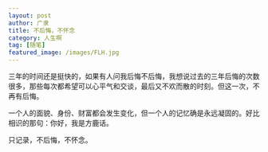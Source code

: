 ```yaml
---
layout: post
author: 广隶
title: 不后悔，不怀念
category: 人生啊
tag: [随笔]
featured_image: /images/FLH.jpg
---
```


三年的时间还是挺快的，如果有人问我后悔不后悔，我想说过去的三年后悔的次数很多，那些每次都希望可以心平气和交谈，最后又不欢而散的时刻。但这一次，不再有后悔。

一个人的面貌、身份、财富都会发生变化，但一个人的记忆确是永远凝固的。好比相识的那句：你好，我是方鹿话。

只记录，不后悔，不怀念。
